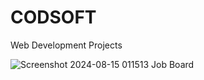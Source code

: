 # CODSOFT
Web Development Projects


![Screenshot 2024-08-15 011513](https://github.com/user-attachments/assets/c19ee4dc-162f-418d-893d-08304876f3b1)
Job Board

